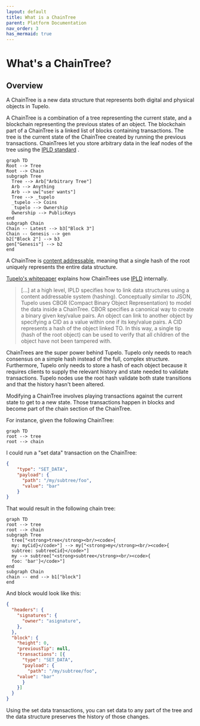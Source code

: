 ```yaml
---
layout: default
title: What is a ChainTree
parent: Platform Documentation
nav_order: 3
has_mermaid: true
---
```

# What's a ChainTree?

## Overview

A ChainTree is a new data structure that represents both digital and physical objects in Tupelo.

A ChainTree is a combination of a tree representing the current state, and a blockchain representing the previous states of an object. The blockchain part of a ChainTree is a linked list of blocks containing transactions. The tree is the current state of the ChainTree created by running the previous transactions. ChainTrees let you store arbitrary data in the leaf nodes of the tree using the  [IPLD standard](https://ipld.io/) .


```mermaid
graph TD
Root --> Tree
Root --> Chain
subgraph Tree
  Tree --> Arb["Arbitrary Tree"]
  Arb --> Anything
  Arb --> uw["user wants"]
  Tree --> _tupelo
  _tupelo --> Coins
  _tupelo --> Ownership
  Ownership --> PublicKeys
end
subgraph Chain
Chain -- Latest --> b3["Block 3"]
Chain -- Genesis --> gen
b2["Block 2"] --> b3
gen["Genesis"] --> b2
end
```

A ChainTree is [content addressable](https://en.wikipedia.org/wiki/Content-addressable_storage), meaning that a single hash of the root uniquely represents the entire data structure.

[Tupelo's whitepaper](https://docs.quorumcontrol.com/docs/whitepaper.html) explains how ChainTrees use [IPLD](https://ipld.io/) internally.

> [...] at a high level, IPLD specifies how to link data structures using a content addressable system (hashing). Conceptually similar to JSON, Tupelo uses CBOR (Compact Binary Object Representation) to model the data inside a ChainTree. CBOR specifies a canonical way to create a binary given key/value pairs. An object can link to another object by specifying a CID as a value within one if its key/value pairs. A CID represents a hash of the object linked TO. In this way, a single tip (hash of the root object) can be used to verify that all children of the object have not been tampered with.

ChainTrees are the super power behind Tupelo. Tupelo only needs to reach consensus on a simple hash instead of the full, complex structure. Furthermore, Tupelo only needs to store a hash of each object because it requires clients to supply the relevant history and state needed to validate  transactions. Tupelo nodes use the root hash validate both state transitions and that the history hasn't been altered.

Modifying a ChainTree involves playing transactions against the current state to get to a new state. Those transactions happen in blocks and become part of the chain section of the ChainTree.

For instance, given the following ChainTree:
```mermaid
graph TD
root --> tree
root --> chain
```

I could run a "set data" transaction on the ChainTree:

```json
{
	"type": "SET_DATA",
	"payload": {
	  "path": "/my/subtree/foo",
	  "value": "bar"
    }
}
```

That would result in the following chain tree:


```mermaid
graph TD
root --> tree
root --> chain
subgraph Tree
  tree["<strong>tree</strong><br/><code>{
  my: myCid}</code>"] --> my["<strong>my</strong><br/><code>{
  subtree: subtreeCid}</code>"]
  my --> subtree["<strong>subtree</strong><br/><code>{
  foo: 'bar'}</code>"]
end
subgraph Chain
chain -- end --> b1["block"]
end
```

And block would look like this:
```json
{
  "headers": {
    "signatures": {
      "owner": "asignature",
    },  
  },  
  "block": {
    "height": 0,
    "previousTip": null,
    "transactions": [{
      "type": "SET_DATA",
      "payload": {
        "path": "/my/subtree/foo",
	"value": "bar"
      }   
    }]
  }
}
```

Using the set data transactions, you can set data to any part of the tree and the data structure preserves the history of those changes.
